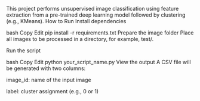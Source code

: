 This project performs unsupervised image classification using feature extraction from a pre-trained deep learning model followed by clustering (e.g., KMeans).
How to Run
Install dependencies

bash
Copy
Edit
pip install -r requirements.txt
Prepare the image folder
Place all images to be processed in a directory, for example, test/.

Run the script

bash
Copy
Edit
python your_script_name.py
View the output
A CSV file will be generated with two columns:

image_id: name of the input image

label: cluster assignment (e.g., 0 or 1)
